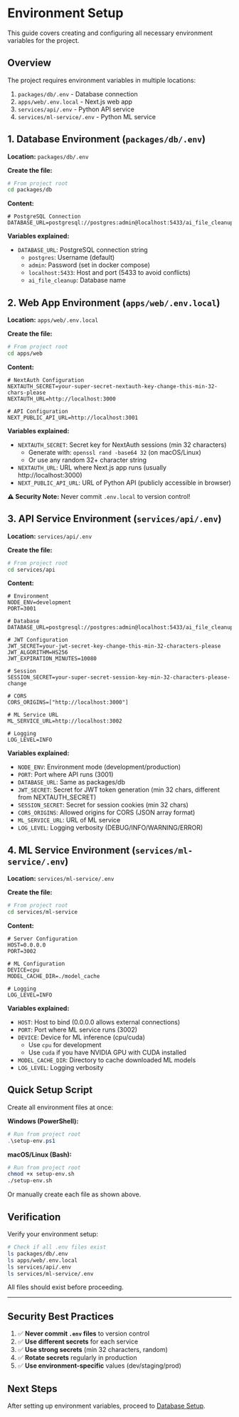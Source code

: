 # Environment Setup

This guide covers creating and configuring all necessary environment variables for the project.

## Overview

The project requires environment variables in multiple locations:

1. `packages/db/.env` - Database connection
2. `apps/web/.env.local` - Next.js web app
3. `services/api/.env` - Python API service
4. `services/ml-service/.env` - Python ML service

## 1. Database Environment (`packages/db/.env`)

**Location:** `packages/db/.env`

**Create the file:**

```bash
# From project root
cd packages/db
```

**Content:**

```env
# PostgreSQL Connection
DATABASE_URL=postgresql://postgres:admin@localhost:5433/ai_file_cleanup
```

**Variables explained:**

- `DATABASE_URL`: PostgreSQL connection string
  - `postgres`: Username (default)
  - `admin`: Password (set in docker compose)
  - `localhost:5433`: Host and port (5433 to avoid conflicts)
  - `ai_file_cleanup`: Database name

## 2. Web App Environment (`apps/web/.env.local`)

**Location:** `apps/web/.env.local`

**Create the file:**

```bash
# From project root
cd apps/web
```

**Content:**

```env
# NextAuth Configuration
NEXTAUTH_SECRET=your-super-secret-nextauth-key-change-this-min-32-chars-please
NEXTAUTH_URL=http://localhost:3000

# API Configuration
NEXT_PUBLIC_API_URL=http://localhost:3001
```

**Variables explained:**

- `NEXTAUTH_SECRET`: Secret key for NextAuth sessions (min 32 characters)
  - Generate with: `openssl rand -base64 32` (on macOS/Linux)
  - Or use any random 32+ character string
- `NEXTAUTH_URL`: URL where Next.js app runs (usually http://localhost:3000)
- `NEXT_PUBLIC_API_URL`: URL of Python API (publicly accessible in browser)

**⚠️ Security Note:** Never commit `.env.local` to version control!

## 3. API Service Environment (`services/api/.env`)

**Location:** `services/api/.env`

**Create the file:**

```bash
# From project root
cd services/api
```

**Content:**

```env
# Environment
NODE_ENV=development
PORT=3001

# Database
DATABASE_URL=postgresql://postgres:admin@localhost:5433/ai_file_cleanup

# JWT Configuration
JWT_SECRET=your-jwt-secret-key-change-this-min-32-characters-please
JWT_ALGORITHM=HS256
JWT_EXPIRATION_MINUTES=10080

# Session
SESSION_SECRET=your-super-secret-session-key-min-32-characters-please-change

# CORS
CORS_ORIGINS=["http://localhost:3000"]

# ML Service URL
ML_SERVICE_URL=http://localhost:3002

# Logging
LOG_LEVEL=INFO
```

**Variables explained:**

- `NODE_ENV`: Environment mode (development/production)
- `PORT`: Port where API runs (3001)
- `DATABASE_URL`: Same as packages/db
- `JWT_SECRET`: Secret for JWT token generation (min 32 chars, different from NEXTAUTH_SECRET)
- `SESSION_SECRET`: Secret for session cookies (min 32 chars)
- `CORS_ORIGINS`: Allowed origins for CORS (JSON array format)
- `ML_SERVICE_URL`: URL of ML service
- `LOG_LEVEL`: Logging verbosity (DEBUG/INFO/WARNING/ERROR)

## 4. ML Service Environment (`services/ml-service/.env`)

**Location:** `services/ml-service/.env`

**Create the file:**

```bash
# From project root
cd services/ml-service
```

**Content:**

```env
# Server Configuration
HOST=0.0.0.0
PORT=3002

# ML Configuration
DEVICE=cpu
MODEL_CACHE_DIR=./model_cache

# Logging
LOG_LEVEL=INFO
```

**Variables explained:**

- `HOST`: Host to bind (0.0.0.0 allows external connections)
- `PORT`: Port where ML service runs (3002)
- `DEVICE`: Device for ML inference (cpu/cuda)
  - Use `cpu` for development
  - Use `cuda` if you have NVIDIA GPU with CUDA installed
- `MODEL_CACHE_DIR`: Directory to cache downloaded ML models
- `LOG_LEVEL`: Logging verbosity

## Quick Setup Script

Create all environment files at once:

**Windows (PowerShell):**

```powershell
# Run from project root
.\setup-env.ps1
```

**macOS/Linux (Bash):**

```bash
# Run from project root
chmod +x setup-env.sh
./setup-env.sh
```

Or manually create each file as shown above.

## Verification

Verify your environment setup:

```bash
# Check if all .env files exist
ls packages/db/.env
ls apps/web/.env.local
ls services/api/.env
ls services/ml-service/.env
```

All files should exist before proceeding.

---

## Security Best Practices

1. ✅ **Never commit `.env` files** to version control
2. ✅ **Use different secrets** for each service
3. ✅ **Use strong secrets** (min 32 characters, random)
4. ✅ **Rotate secrets** regularly in production
5. ✅ **Use environment-specific** values (dev/staging/prod)

## Next Steps

After setting up environment variables, proceed to [Database Setup](./04-database-setup.md).
